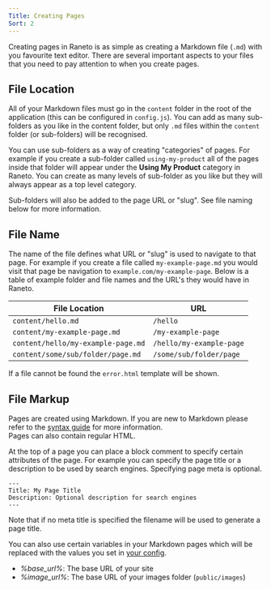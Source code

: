 ```yaml
---
Title: Creating Pages
Sort: 2
---
```


Creating pages in Raneto is as simple as creating a Markdown file (`.md`) with you favourite text editor.
There are several important aspects to your files that you need to pay attention to when you create pages.

## File Location

All of your Markdown files must go in the `content` folder in the root of the application (this can be
configured in `config.js`). You can add as many sub-folders as you like in the content folder, but only
`.md` files within the `content` folder (or sub-folders) will be recognised.

You can use sub-folders as a way of creating "categories" of pages. For example if you create a sub-folder
called `using-my-product` all of the pages inside that folder will appear under the **Using My Product**
category in Raneto. You can create as many levels of sub-folder as you like but they will always appear
as a top level category.

Sub-folders will also be added to the page URL or "slug". See file naming below for more information.

## File Name

The name of the file defines what URL or "slug" is used to navigate to that page. For example if you create
a file called `my-example-page.md` you would visit that page be navigation to `example.com/my-example-page`.
Below is a table of example folder and file names and the URL's they would have in Raneto.

| File Location                      | URL                      |
| ---------------------------------- | ------------------------ |
| `content/hello.md`                 | `/hello`                 |
| `content/my-example-page.md`       | `/my-example-page`       |
| `content/hello/my-example-page.md` | `/hello/my-example-page` |
| `content/some/sub/folder/page.md`  | `/some/sub/folder/page`  |

If a file cannot be found the `error.html` template will be shown.

## File Markup

Pages are created using Markdown. If you are new to Markdown please refer to the
[syntax guide](https://daringfireball.net/projects/markdown/syntax) for more information.  
Pages can also contain regular HTML.

At the top of a page you can place a block comment to specify certain attributes of the page. For example
you can specify the page title or a description to be used by search engines. Specifying page meta is
optional.

    ---
    Title: My Page Title
    Description: Optional description for search engines
    ---

Note that if no meta title is specified the filename will be used to generate a page title.

You can also use certain variables in your Markdown pages which will be replaced with the values
you set in [your config](%base_url%/usage/configuration).

- _&#37;base_url&#37;_: The base URL of your site
- _&#37;image_url&#37;_: The base URL of your images folder (`public/images`)
